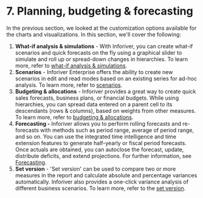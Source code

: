 # 7. Planning, budgeting & forecasting

In the previous section, we looked at the customization options available for the charts and visualizations. In this section, we'll cover the following:

1. **What-if analysis & simulations** - With Inforiver, you can create what-if scenarios and quick forecasts on the fly using a graphical slider to simulate and roll up or spread-down changes in hierarchies. To learn more, refer to [what-if analysis & simulations](../4.-adding-business-logic-and-formulae/what-if-analysis-and-simulations.md).
2. **Scenarios** - Inforiver Enterprise offers the ability to create new scenarios in edit and read modes based on an existing series for ad-hoc analysis. To learn more, refer to [scenarios](scenarios-writeback-matrix-only.md).
3. **Budgeting & allocations** - Inforiver provides a great way to create quick sales forecasts, business plans, or financial budgets. While using hierarchies, you can spread data entered on a parent cell to its descendants (rows & columns), based on weights from other measures. To learn more, refer to [budgeting & allocations](../4.-adding-business-logic-and-formulae/budgeting-and-allocations.md).
4. **Forecasting -** Inforiver allows you to perform rolling forecasts and re-forecasts with methods such as period range, average of period range, and so on. You can use the integrated time intelligence and time extension features to generate half-yearly or fiscal period forecasts. Once actuals are obtained, you can autoclose the forecast, update, distribute deficits, and extend projections. For further information, see [Forecasting](forecasting.md).
5. **Set version** - 'Set version' can be used to compare two or more measures in the report and calculate absolute and percentage variances automatically. Inforiver also provides a one-click variance analysis of different business scenarios. To learn more, refer to the [set version](../4.-adding-business-logic-and-formulae/set-version.md).
